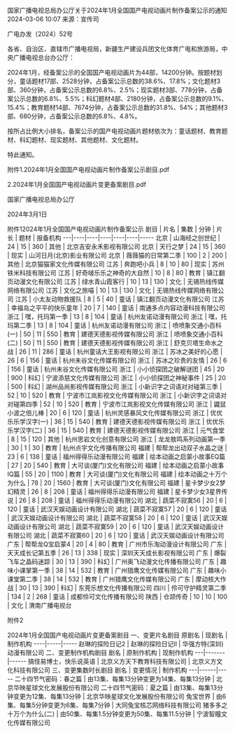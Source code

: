 国家广播电视总局办公厅关于2024年1月全国国产电视动画片制作备案公示的通知
2024-03-06 10:07 	来源：宣传司 

广电办发〔2024〕52号

各省、自治区、直辖市广播电视局，新疆生产建设兵团文化体育广电和旅游局，中央广播电视总台办公厅：

2024年1月，经备案公示的全国国产电视动画片为44部，14200分钟。按题材划分，童话题材17部、2528分钟，占备案公示总数的38.6%、17.8%；文化题材3部、360分钟，占备案公示总数的6.8%、2.5%；现实题材3部、778分钟，占备案公示总数的6.8%、5.5%；科幻题材4部、2180分钟，占备案公示总数的9.1%、15.4%；教育题材14部、7674分钟，占备案公示总数的31.8%、54%；其他题材3部、680分钟，占备案公示总数的6.8%、4.8%。

按所占比例大小排名，备案公示的国产电视动画片题材依次为：童话题材、教育题材、科幻题材、现实题材、其他题材、文化题材。

特此通知。

附件1.2024年1月全国国产电视动画片制作备案公示剧目.pdf

2.2024年1月全国国产电视动画片变更备案剧目.pdf

国家广播电视总局办公厅

2024年3月1日



附件12024年1月全国国产电视动画片制作备案公示
剧目 | 片名 | 集数 | 分钟 | 片长 | 题材 | 报备机构
---|----|----|----|----|----|-----
北京 | 山海经之创世纪 | 24 | 15 | 360 | 其他 | 北京吉安永禾影视有限公司
北京 | 天行之梦 | 24 | 15 | 360 | 现实 | 山河日月(北京)影业有限公司
北京 | 薇薇猫的日常第二季 | 100 | 2 | 200 | 其他 | 北京猫猫家文化传媒有限公司
江苏 | 奔跑吧小兵 | 8 | 10 | 80 | 现实 | 苏州铁米科技有限公司
江苏 | 好奇啵乐乐之神奇的大自然 | 10 | 8 | 80 | 教育 | 镇江翻页动漫文化有限公司
江苏 | 绿水青山霞客行 | 10 | 13 | 130 | 文化 | 无锡热线传媒网络有限公司
江苏 | 文化之旅喵 | 10 | 13 | 130 | 文化 | 无锡热线传媒网络有限公司
江苏 | 小太友动物救援队 | 8 | 5 | 40 | 童话 | 镇江翻页动漫文化有限公司
江苏 | 幸福岛之平平的快乐童年 | 20 | 7 | 140 | 童话 | 南通多点内容动漫科技有限公司
浙江 | 嘿，托玛第一季 | 13 | 8 | 104 | 童话 | 杭州友诺动漫有限公司
浙江 | 嘿，托玛第二季 | 13 | 8 | 104 | 童话 | 杭州友诺动漫有限公司
浙江 | 喷喷象交通小百科(一) | 50 | 11 | 550 | 教育 | 建德天德影视传媒有限公司
浙江 | 喷喷象交通小百科(二) | 50 | 11 | 550 | 教育 | 建德天德影视传媒有限公司
浙江 | 舒克贝塔生命水之战 | 26 | 11 | 286 | 童话 | 杭州童话大王影视有限公司
浙江 | 苏冰之美好的心愿 | 26 | 6 | 156 | 童话 | 杭州未谷文化传媒有限公司
浙江 | 苏冰之珍贵的友情 | 26 | 6 | 156 | 童话 | 杭州未谷文化传媒有限公司
浙江 | 小小侦探团之破解谜团 | 45 | 20 | 900 | 科幻 | 宁波添慈文化传媒有限公司
浙江 | 小小侦探团之神秘事件 | 25 | 20 | 500 | 科幻 | 湖州品尚影视传媒有限公司
浙江 | 小新识字之词语对对碰第三季 | 52 | 10 | 520 | 教育 | 宁波市江岚影视文化传媒有限公司
浙江 | 小新识字之词语对对碰第四季 | 52 | 10 | 520 | 教育 | 宁波市江岚影视文化传媒有限公司
浙江 | 鼹鼠小波之倍儿棒 | 20 | 6 | 120 | 童话 | 杭州灵感暴风文化传媒有限公司
浙江 | 优优乐乐学汉字(一) | 36 | 15 | 540 | 教育 | 建德天德影视传媒有限公司
浙江 | 优优乐乐学汉字(二) | 36 | 15 | 540 | 教育 | 建德天德影视传媒有限公司
浙江 | 元气食堂 | 8 | 15 | 120 | 其他 | 杭州思岩文化创意有限公司
浙江 | 龙龙敖鸣系列动画第一季 | 30 | 1 | 30 | 教育 | 杭州点宇文化传播有限公司
福建 | 帮帮龙出动双子水晶之谜 | 23 | 6 | 138 | 童话 | 福州得得乐动漫有限公司
福建 | 绘本动画之启蒙小故事EQ篇 | 27 | 20 | 540 | 教育 | 大可谈(厦门)文化有限公司
福建 | 绘本动画之启蒙小故事IQ篇 | 55 | 20 | 1100 | 教育 | 大可谈(厦门)文化有限公司
福建 | 绘本动画之十万个为什么 | 78 | 20 | 1560 | 教育 | 大可谈(厦门)文化有限公司
福建 | 星卡梦少女2梦幻精灵 | 26 | 8 | 208 | 童话 | 福州得得乐动漫有限公司
福建 | 星卡梦少女3星界传说 | 26 | 8 | 208 | 童话 | 福州得得乐动漫有限公司
湖北 | 蔬菜不寂寞56 | 20 | 6 | 120 | 童话 | 武汉天娱动画设计有限公司
湖北 | 蔬菜不寂寞57 | 20 | 6 | 120 | 童话 | 武汉天娱动画设计有限公司
湖北 | 蔬菜不寂寞58 | 20 | 6 | 120 | 童话 | 武汉天娱动画设计有限公司
湖北 | 蔬菜不寂寞59 | 20 | 6 | 120 | 童话 | 武汉天娱动画设计有限公司
湖北 | 蔬菜不寂寞60 | 20 | 6 | 120 | 童话 | 武汉天娱动画设计有限公司
广东 | 帮帮龙Q宝启蒙4 | 20 | 4 | 80 | 教育 | 广州市乐淘动漫设计有限公司
广东 | 天天成长记第五季 | 26 | 13 | 338 | 现实 | 深圳天天成长影视有限公司
广东 | 爆裂飞车之晶码迷踪 | 30 | 13 | 390 | 科幻 | 广州奥飞动漫文化传播有限公司
广东 | 趣味小课掌第一季 | 38 | 14 | 532 | 教育 | 广州猎鹰文化传媒有限公司
广东 | 趣味小课堂第二季 | 38 | 14 | 532 | 教育 | 广州猎鹰文化传媒有限公司
广东 | 摩动核大作战 | 30 | 13 | 390 | 科幻 | 东莞乐想文化传播有限公司
四川 | 伶可守护精灵第二季 | 134 | 2 | 268 | 童话 | 成都伶可文化传播有限公司
陕西 | 仓颉传奇 | 10 | 10 | 100 | 文化 | 渭南广播电视台



附件2

2024年1月全国国产电视动画片变更备案剧目
一、变更片名剧目
原剧名 | 现剧名 | 制作机构
----|-----|-----
赵琳的探险日记2 | 赵琳的探险日记Ⅱ | 华强方特(深圳)动漫有限公司
二、变更制作机构剧目
剧名 | 原制作机构 | 现制作机构
---|-------|------
搞怪易博士，快乐说英语 | 北京义方天下教育科技有限公司 | 北京义方文化科技有限公司
三、变更集数时长剧目
剧名 | 变更情况 | 制作机构
---|------|-----
二十四节气密码：春之篇 | 由13集、每集13分钟变更为14集、每集13分钟 | 北京华映星球文化发展股份有限公司
二十四节气密码：夏之篇 | 由13集、每集13分钟变更为12集、每集13分钟 | 北京华映星球文化发展股份有限公司
兔宝世界 | 由6集、每集5分钟变更为6集、每集7分钟 | 大同兔宝核芯网络科技有限公司
猪多多之十万个为什么(二) | 由50集、每集1.5分钟变更为50集、每集11.5分钟 | 宁波智瞳文化传媒有限公司
